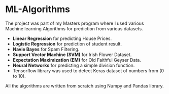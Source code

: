 # ML-Algorithms

The project was part of my Masters program where I used various<br/>
Machine learning Algorithms for prediction from various datasets.  
 * **Linear Regression** for predicting House Prices.<br/>
 * **Logistic Regression** for prediction of student result.<br/>
 * **Navie Bayes** for Spam Filtering.<br/>
 * **Support Vector Machine (SVM)** for Irish Flower Dataset.<br/>
 * **Expectation Maximization (EM)** for Old Faithful Geyser Data.<br/>
 * **Neural Networks** for predicting a simple division function.<br/>
 * Tensorflow library was used to detect Keras dataset of numbers from (0 to 10).

All the algorithms are written from scratch using Numpy and Pandas library.
